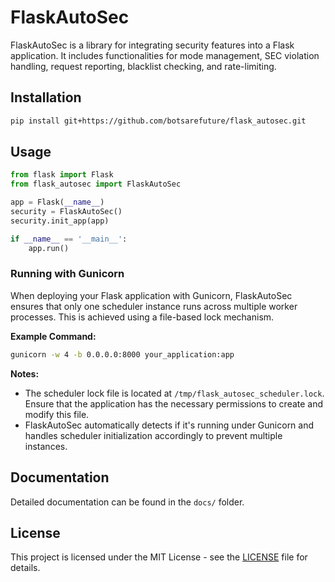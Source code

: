 # FlaskAutoSec

FlaskAutoSec is a library for integrating security features into a Flask application. It includes functionalities for mode management, SEC violation handling, request reporting, blacklist checking, and rate-limiting.

## Installation
```bash
pip install git+https://github.com/botsarefuture/flask_autosec.git
```

## Usage
```python
from flask import Flask
from flask_autosec import FlaskAutoSec

app = Flask(__name__)
security = FlaskAutoSec()
security.init_app(app)

if __name__ == '__main__':
    app.run()
```

### Running with Gunicorn

When deploying your Flask application with Gunicorn, FlaskAutoSec ensures that only one scheduler instance runs across multiple worker processes. This is achieved using a file-based lock mechanism.

**Example Command:**
```bash
gunicorn -w 4 -b 0.0.0.0:8000 your_application:app
```

**Notes:**
- The scheduler lock file is located at `/tmp/flask_autosec_scheduler.lock`. Ensure that the application has the necessary permissions to create and modify this file.
- FlaskAutoSec automatically detects if it's running under Gunicorn and handles scheduler initialization accordingly to prevent multiple instances.

## Documentation
Detailed documentation can be found in the `docs/` folder.

## License
This project is licensed under the MIT License - see the [LICENSE](LICENSE) file for details.
